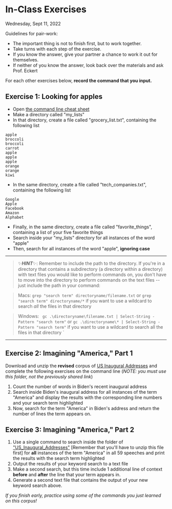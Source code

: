 # In-Class Exercises

Wednesday, Sept 11, 2022


Guidelines for pair-work:

- The important thing is not to finish first, but to work together. 
- Take turns with each step of the exercise.
- If you know the answer, give your partner a chance to work it out for themselves.
- If neither of you know the answer, look back over the materials and ask Prof. Eckert  

For each other exercises below, **record the command that you input.**

## Exercise 1: Looking for apples

- Open [the command line cheat sheet](https://github.com/sceckert/IntroDHFall2022/blob/main/_week2/command-line-cheat-sheet.md)
- Make a directory called "my_lists"
-  In that directory, create a file called "grocery_list.txt", containing the following list
```
apple
broccoli
broccoli
carrot
apple
apple
apple
orange
orange
kiwi
```
- In the same directory, create a file called "tech_companies.txt", containing the following list
```
Google
Apple
Facebook
Amazon
Alphabet
```
- Finally, in the same directory, create a file called "favorite_things", containing a list of your five favorite things
- Search inside your "my_lists" directory for all instances of the word "apple"
- Then, search for all instances of the word "apple", **ignoring case**

---
>✨***HINT***✨:
 Remember to include the path to the directory. If you're in a directory that contains a subdirectory (a directory within a directory) with text files you would like to perform commands on, you don't have to move into the directory to perform commands on the text files -- just include the path in your command:

> Macs: `grep "search term" directoryname/filename.txt` or `grep "search term" directoryname/*` if you want to use a wildcard to search *all* the files in that directory

>Windows: ` gc .\directoryname\filename.txt | Select-String -Pattern "search term"` or  `gc .\directoryname\* | Select-String -Pattern "search term"` if you want to use a wildcard to search all the files in that directory 
`
---

## Exercise 2: Imagining "America," Part 1

Download and unzip the **revised** corpus of [US Inaugural Addresses](https://github.com/sceckert/IntroDHFall2022/blob/main/_datasets/US_Inaugural_Addresses.zip?raw=true) and complete the following exercises on the command line (*NOTE: you must use this folder, not the previously shared link*)

1. Count the number of words in Biden's recent inaugural address
2. Search inside Biden's inaugural address for all instances of the term "America"  and display the results with the corresponding line numbers and your search term highlighted
3. Now, search for the term "America" in Biden's address and return the number of lines the term appears on.
 
## Exercise 3: Imagining "America," Part 2

1. Use a single command to search inside the folder of ["US_Inaugural_Addresses"](https://github.com/sceckert/IntroDHFall2022/blob/main/_datasets/US_Inaugural_Addresses.zip?raw=true) [Remember that you'll have to unzip this file first] for **all** instances of the term "America" in all 59 speeches and print the results with the search term highlighted
2. Output the results of your keyword search to a text file
3. Make a second search, but this time include 1 additional line of context **before** and **after** the line that your term appears in.
4. Generate a second text file that contains the output of your new keyword search above.


*If you finish early, practice using some of the commands you just learned on this corpus!* 